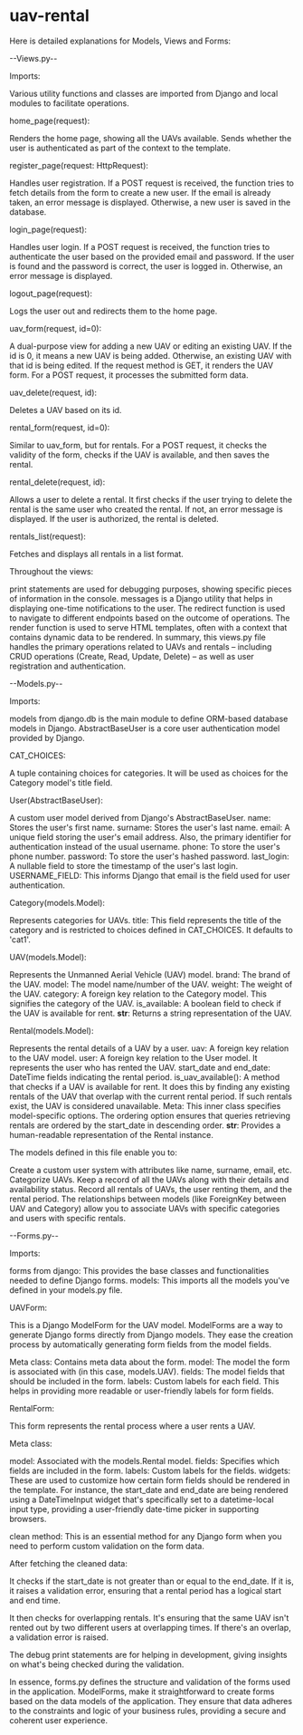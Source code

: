 # uav-rental
Here is detailed explanations for Models, Views and Forms:

--Views.py--

Imports:

Various utility functions and classes are imported from Django and local modules to facilitate operations.

home_page(request):

Renders the home page, showing all the UAVs available.
Sends whether the user is authenticated as part of the context to the template.

register_page(request: HttpRequest):

Handles user registration.
If a POST request is received, the function tries to fetch details from the form to create a new user.
If the email is already taken, an error message is displayed.
Otherwise, a new user is saved in the database.

login_page(request):

Handles user login.
If a POST request is received, the function tries to authenticate the user based on the provided email and password.
If the user is found and the password is correct, the user is logged in.
Otherwise, an error message is displayed.

logout_page(request):

Logs the user out and redirects them to the home page.

uav_form(request, id=0):

A dual-purpose view for adding a new UAV or editing an existing UAV.
If the id is 0, it means a new UAV is being added. Otherwise, an existing UAV with that id is being edited.
If the request method is GET, it renders the UAV form. For a POST request, it processes the submitted form data.

uav_delete(request, id):

Deletes a UAV based on its id.

rental_form(request, id=0):

Similar to uav_form, but for rentals.
For a POST request, it checks the validity of the form, checks if the UAV is available, and then saves the rental.

rental_delete(request, id):

Allows a user to delete a rental.
It first checks if the user trying to delete the rental is the same user who created the rental. If not, an error message is displayed.
If the user is authorized, the rental is deleted.

rentals_list(request):

Fetches and displays all rentals in a list format.

Throughout the views:

print statements are used for debugging purposes, showing specific pieces of information in the console.
messages is a Django utility that helps in displaying one-time notifications to the user.
The redirect function is used to navigate to different endpoints based on the outcome of operations.
The render function is used to serve HTML templates, often with a context that contains dynamic data to be rendered.
In summary, this views.py file handles the primary operations related to UAVs and rentals – including CRUD operations (Create, Read, Update, Delete) – as well as user registration and authentication.


--Models.py--



Imports:

models from django.db is the main module to define ORM-based database models in Django.
AbstractBaseUser is a core user authentication model provided by Django.

CAT_CHOICES:

A tuple containing choices for categories. It will be used as choices for the Category model's title field.

User(AbstractBaseUser):

A custom user model derived from Django's AbstractBaseUser.
name: Stores the user's first name.
surname: Stores the user's last name.
email: A unique field storing the user's email address. Also, the primary identifier for authentication instead of the usual username.
phone: To store the user's phone number.
password: To store the user's hashed password.
last_login: A nullable field to store the timestamp of the user's last login.
USERNAME_FIELD: This informs Django that email is the field used for user authentication.

Category(models.Model):

Represents categories for UAVs.
title: This field represents the title of the category and is restricted to choices defined in CAT_CHOICES. It defaults to 'cat1'.

UAV(models.Model):

Represents the Unmanned Aerial Vehicle (UAV) model.
brand: The brand of the UAV.
model: The model name/number of the UAV.
weight: The weight of the UAV.
category: A foreign key relation to the Category model. This signifies the category of the UAV.
is_available: A boolean field to check if the UAV is available for rent.
__str__: Returns a string representation of the UAV.

Rental(models.Model):

Represents the rental details of a UAV by a user.
uav: A foreign key relation to the UAV model.
user: A foreign key relation to the User model. It represents the user who has rented the UAV.
start_date and end_date: DateTime fields indicating the rental period.
is_uav_available(): A method that checks if a UAV is available for rent. It does this by finding any existing rentals of the UAV that overlap with the current rental period. If such rentals exist, the UAV is considered unavailable.
Meta: This inner class specifies model-specific options. The ordering option ensures that queries retrieving rentals are ordered by the start_date in descending order.
__str__: Provides a human-readable representation of the Rental instance.

The models defined in this file enable you to:

Create a custom user system with attributes like name, surname, email, etc.
Categorize UAVs.
Keep a record of all the UAVs along with their details and availability status.
Record all rentals of UAVs, the user renting them, and the rental period.
The relationships between models (like ForeignKey between UAV and Category) allow you to associate UAVs with specific categories and users with specific rentals.


--Forms.py--

Imports:

forms from django: This provides the base classes and functionalities needed to define Django forms.
models: This imports all the models you've defined in your models.py file.

UAVForm:

This is a Django ModelForm for the UAV model. ModelForms are a way to generate Django forms directly from Django models. They ease the creation process by automatically generating form fields from the model fields.

Meta class: Contains meta data about the form.
model: The model the form is associated with (in this case, models.UAV).
fields: The model fields that should be included in the form.
labels: Custom labels for each field. This helps in providing more readable or user-friendly labels for form fields.

RentalForm:

This form represents the rental process where a user rents a UAV.

Meta class:

model: Associated with the models.Rental model.
fields: Specifies which fields are included in the form.
labels: Custom labels for the fields.
widgets: These are used to customize how certain form fields should be rendered in the template. For instance, the start_date and end_date are being rendered using a DateTimeInput widget that's specifically set to a datetime-local input type, providing a user-friendly date-time picker in supporting browsers.

clean method:
This is an essential method for any Django form when you need to perform custom validation on the form data.

After fetching the cleaned data:

It checks if the start_date is not greater than or equal to the end_date. If it is, it raises a validation error, ensuring that a rental period has a logical start and end time.

It then checks for overlapping rentals. It's ensuring that the same UAV isn't rented out by two different users at overlapping times. If there's an overlap, a validation error is raised.

The debug print statements are for helping in development, giving insights on what's being checked during the validation.

In essence, forms.py defines the structure and validation of the forms used in the application. ModelForms, make it straightforward to create forms based on the data models of the application. They ensure that data adheres to the constraints and logic of your business rules, providing a secure and coherent user experience.
